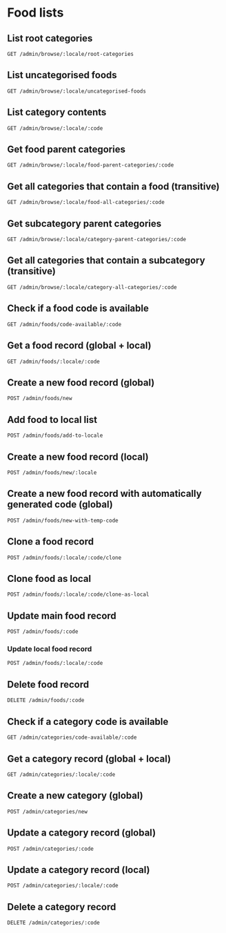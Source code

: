# Food lists

## List root categories

`GET /admin/browse/:locale/root-categories`

## List uncategorised foods

`GET /admin/browse/:locale/uncategorised-foods`

## List category contents

`GET /admin/browse/:locale/:code`

## Get food parent categories

`GET /admin/browse/:locale/food-parent-categories/:code`

## Get all categories that contain a food (transitive)

`GET /admin/browse/:locale/food-all-categories/:code`

## Get subcategory parent categories

`GET /admin/browse/:locale/category-parent-categories/:code`

## Get all categories that contain a subcategory (transitive)

`GET /admin/browse/:locale/category-all-categories/:code`

## Check if a food code is available

`GET /admin/foods/code-available/:code`

## Get a food record (global + local)

`GET /admin/foods/:locale/:code`

## Create a new food record (global)

`POST /admin/foods/new`

## Add food to local list

`POST /admin/foods/add-to-locale`

## Create a new food record (local)

`POST /admin/foods/new/:locale`

## Create a new food record with automatically generated code (global)

`POST /admin/foods/new-with-temp-code`

## Clone a food record

`POST /admin/foods/:locale/:code/clone`

## Clone food as local

`POST /admin/foods/:locale/:code/clone-as-local`

## Update main food record

`POST /admin/foods/:code`

### Update local food record

`POST /admin/foods/:locale/:code`

## Delete food record

`DELETE /admin/foods/:code`

## Check if a category code is available

`GET /admin/categories/code-available/:code`

## Get a category record (global + local)

`GET /admin/categories/:locale/:code`

## Create a new category (global)

`POST /admin/categories/new`

## Update a category record (global)

`POST /admin/categories/:code`

## Update a category record (local)

`POST /admin/categories/:locale/:code`

## Delete a category record

`DELETE /admin/categories/:code`
